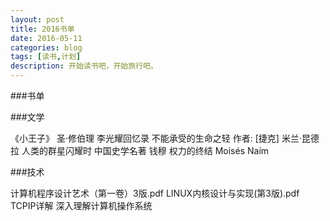 ```yaml
---
layout: post
title: 2016书单
date: 2016-05-11
categories: blog
tags: [读书,计划]
description: 开始读书吧，开始旅行吧。
---
```


###书单

###文学

《小王子》 圣·修伯理
李光耀回忆录
不能承受的生命之轻 作者: [捷克] 米兰·昆德拉 
人类的群星闪耀时
中国史学名著 钱穆
权力的终结 Moisés Naím

###技术

计算机程序设计艺术（第一卷）3版.pdf
LINUX内核设计与实现(第3版).pdf
TCPIP详解
深入理解计算机操作系统










